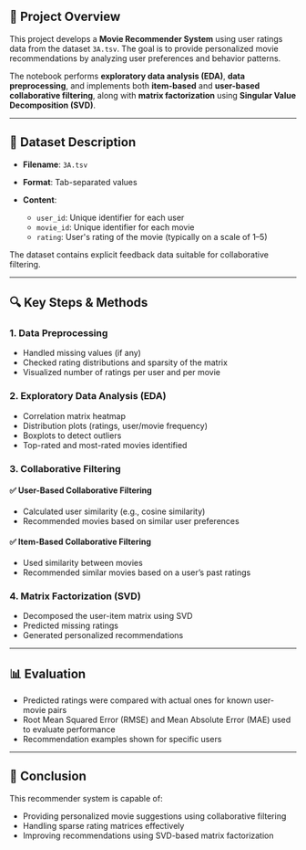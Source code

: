 ## 📌 Project Overview

This project develops a **Movie Recommender System** using user ratings data from the dataset `3A.tsv`. The goal is to provide personalized movie recommendations by analyzing user preferences and behavior patterns.

The notebook performs **exploratory data analysis (EDA)**, **data preprocessing**, and implements both **item-based** and **user-based collaborative filtering**, along with **matrix factorization** using **Singular Value Decomposition (SVD)**.

---

## 📂 Dataset Description

* **Filename**: `3A.tsv`
* **Format**: Tab-separated values
* **Content**:

  * `user_id`: Unique identifier for each user
  * `movie_id`: Unique identifier for each movie
  * `rating`: User's rating of the movie (typically on a scale of 1–5)

The dataset contains explicit feedback data suitable for collaborative filtering.

---

## 🔍 Key Steps & Methods

### 1. Data Preprocessing

* Handled missing values (if any)
* Checked rating distributions and sparsity of the matrix
* Visualized number of ratings per user and per movie

### 2. Exploratory Data Analysis (EDA)

* Correlation matrix heatmap
* Distribution plots (ratings, user/movie frequency)
* Boxplots to detect outliers
* Top-rated and most-rated movies identified

### 3. Collaborative Filtering

#### ✅ User-Based Collaborative Filtering

* Calculated user similarity (e.g., cosine similarity)
* Recommended movies based on similar user preferences

#### ✅ Item-Based Collaborative Filtering

* Used similarity between movies
* Recommended similar movies based on a user’s past ratings

### 4. Matrix Factorization (SVD)

* Decomposed the user-item matrix using SVD
* Predicted missing ratings
* Generated personalized recommendations

---

## 📊 Evaluation

* Predicted ratings were compared with actual ones for known user-movie pairs
* Root Mean Squared Error (RMSE) and Mean Absolute Error (MAE) used to evaluate performance
* Recommendation examples shown for specific users

---

## 📌 Conclusion

This recommender system is capable of:

* Providing personalized movie suggestions using collaborative filtering
* Handling sparse rating matrices effectively
* Improving recommendations using SVD-based matrix factorization
